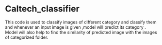 # Caltech_classifier
This code is used to classify images of different category and classify them and whenever an input image is given ,model will predict its category . Model will also help to find the similarity of predicted image with the images of categorized folder.
